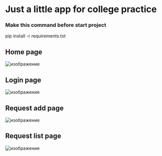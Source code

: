 # Just a little app for college practice

### Make this command before start project

pip install -r requirements.txt

 ## Home page
![изображение](https://github.com/user-attachments/assets/099fcf6f-f3ee-4243-ac1c-c298b05408b5)

 ## Login page
![изображение](https://github.com/user-attachments/assets/354983ac-40db-4758-87ba-f6f24d1ff070)

 ## Request add page
![изображение](https://github.com/user-attachments/assets/91b7300c-2d96-4aaa-8eff-49295024b568)

 ## Request list page
![изображение](https://github.com/user-attachments/assets/f6a8df02-d7d9-41c0-84ca-3816763dfff9)






